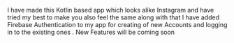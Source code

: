 
I have made this Kotlin based app which looks alike Instagram and have tried my best to make you also feel the same along with that I have added Firebase Authentication to my app for creating of new Accounts and logging in to the existing ones . New Features will be coming soon
